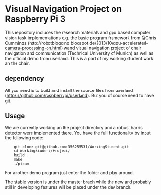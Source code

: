 # Visual Navigation Project on Raspberry Pi 3

This repository includes the research materials and gpu based computer vision task implementations e.g. the basic program framework from @Chris Cummings (http://robotblogging.blogspot.de/2013/10/gpu-accelerated-camera-processing-on.html) wand visual navigation project of chair navigation and communication (Technical University of Munich) as well as the official demo from userland. This is a part of my working student work an the chair.

## dependency
All you need is to build and install the source files from userland (https://github.com/raspberrypi/userland).
But you of course need to have git.

## Usage
We are currently working an the project directory and a robust harris detector were implemented there.
You have the full functionality by input the following code:
```
    git clone git@github.com:356255531/WorkingStudent.git
    cd WorkingStudent/Project/
    build .
    make
    ./picam
```
For another demo program just enter the folder and play around.

The stable version is under the master brach while the new and probably still in developing features will be placed under the dev branch.